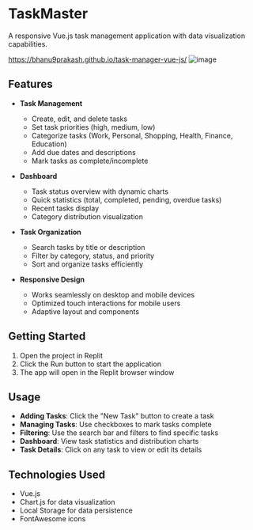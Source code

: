 
# TaskMaster

A responsive Vue.js task management application with data visualization capabilities.

https://bhanu9prakash.github.io/task-manager-vue-js/
![image](https://github.com/user-attachments/assets/9b0407a5-d255-4a62-b940-8d6450ff0310)


## Features

- **Task Management**
  - Create, edit, and delete tasks
  - Set task priorities (high, medium, low)
  - Categorize tasks (Work, Personal, Shopping, Health, Finance, Education)
  - Add due dates and descriptions
  - Mark tasks as complete/incomplete

- **Dashboard**
  - Task status overview with dynamic charts
  - Quick statistics (total, completed, pending, overdue tasks)
  - Recent tasks display
  - Category distribution visualization

- **Task Organization**
  - Search tasks by title or description
  - Filter by category, status, and priority
  - Sort and organize tasks efficiently

- **Responsive Design**
  - Works seamlessly on desktop and mobile devices
  - Optimized touch interactions for mobile users
  - Adaptive layout and components

## Getting Started

1. Open the project in Replit
2. Click the Run button to start the application
3. The app will open in the Replit browser window

## Usage

- **Adding Tasks**: Click the "New Task" button to create a task
- **Managing Tasks**: Use checkboxes to mark tasks complete
- **Filtering**: Use the search bar and filters to find specific tasks
- **Dashboard**: View task statistics and distribution charts
- **Task Details**: Click on any task to view or edit its details

## Technologies Used

- Vue.js
- Chart.js for data visualization
- Local Storage for data persistence
- FontAwesome icons

